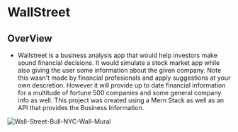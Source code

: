 # WallStreet


## OverView

- Wallstreet is a business analysis app that would help investors make sound financial decisions. It would simulate a stock market app while also giving the user some information about the given company. Note this wasn't made by financial profesionals and apply suggestions at your own descretion. However it will provide up to date financial information for a multitude of fortune 500 companies and some general company info as well. This project was created using a Mern Stack as well as an API that provides the Business Information.

![Wall-Street-Bull-NYC-Wall-Mural](https://github.com/F2easy/WallStreet/assets/101888578/4b40b6bc-3a51-45ee-8f6b-3a410fb1352f|width=150)
